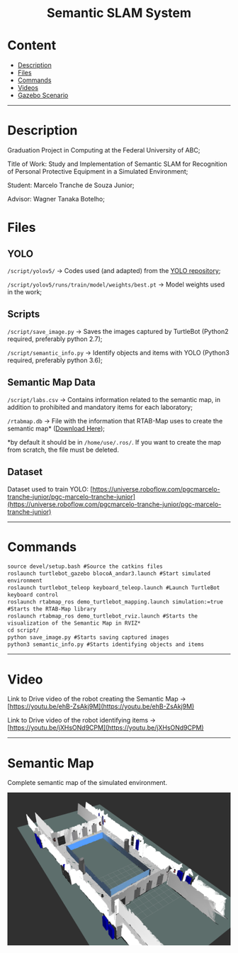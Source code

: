 
<h1 align="center"> 
	Semantic SLAM System
</h1>


Content
=================
<!--ts-->
   * [Description](#Description)
   * [Files](#Files)
   * [Commands](#Commands)
   * [Videos](#Videos)
   * [Gazebo Scenario](#Gazebo-Scenario)
<!--te-->

---
Description 
=================
Graduation Project in Computing at the Federal University of ABC;

Title of Work: Study and Implementation of Semantic SLAM for Recognition of Personal Protective Equipment in a Simulated Environment;

Student: Marcelo Tranche de Souza Junior;

Advisor: Wagner Tanaka Botelho;

Files 
=================
## YOLO
`/script/yolov5/` -> Codes used (and adapted) from the [YOLO repository](https://github.com/ultralytics/yolov5);

`/script/yolov5/runs/train/model/weights/best.pt` -> Model weights used in the work;

## Scripts
`/script/save_image.py` -> Saves the images captured by TurtleBot (Python2 required, preferably python 2.7);

`/script/semantic_info.py` -> Identify objects and items with YOLO (Python3 required, preferably python 3.6);

## Semantic Map Data
`/script/labs.csv` -> Contains information related to the semantic map, in addition to prohibited and mandatory items for each laboratory;

`/rtabmap.db` -> File with the information that RTAB-Map uses to create the semantic map* ([Download Here](https://drive.google.com/file/d/1FqmFN3MPoF-1U2lYamiu10YHtx2_1Sbv/view?usp=sharing));

*by default it should be in `/home/use/.ros/`. If you want to create the map from scratch, the file must be deleted.

## Dataset
Dataset used to train YOLO: [https://universe.roboflow.com/pgcmarcelo-tranche-junior/pgc-marcelo-tranche-junior](https://universe.roboflow.com/pgcmarcelo-tranche-junior/pgc-marcelo-tranche-junior)

---
Commands 
=================

    source devel/setup.bash #Source the catkins files
    roslaunch turtlebot_gazebo blocoA_andar3.launch #Start simulated environment
    roslaunch turtlebot_teleop keyboard_teleop.launch #Launch TurtleBot keyboard control
    roslaunch rtabmap_ros demo_turtlebot_mapping.launch simulation:=true #Starts the RTAB-Map library
    roslaunch rtabmap_ros demo_turtlebot_rviz.launch #Starts the visualization of the Semantic Map in RVIZ*
    cd script/
    python save_image.py #Starts saving captured images
    python3 semantic_info.py #Starts identifying objects and items
---

Video
=================
Link to Drive video of the robot creating the Semantic Map -> [https://youtu.be/ehB-ZsAkj9M](https://youtu.be/ehB-ZsAkj9M)

Link to Drive video of the robot identifying items -> [https://youtu.be/jXHsONd9CPM](https://youtu.be/jXHsONd9CPM)

---
Semantic Map
=================
Complete semantic map of the simulated environment.

<p align="center">
  <img alt="Semantic Map" title="#Semantic Map" src="./assets/semantic_map.png" width="700px">
</p>


